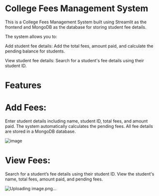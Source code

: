 # College Fees Management System
This is a College Fees Management System built using Streamlit as the frontend and MongoDB as the database for storing student fee details. 

The system allows you to:

Add student fee details: Add the total fees, amount paid, and calculate the pending balance for students.

View student fee details: Search for a student's fee details using their student ID.

# Features
# Add Fees:

Enter student details including name, student ID, total fees, and amount paid.
The system automatically calculates the pending fees.
All fee details are stored in a MongoDB database.

![image](https://github.com/user-attachments/assets/5e84ff3c-ff3f-4ec2-ac0b-2c7d71ef5a72)


# View Fees:

Search for a student’s fee details using their student ID.
View the student's name, total fees, amount paid, and pending fees.

![Uploading image.png…]()



